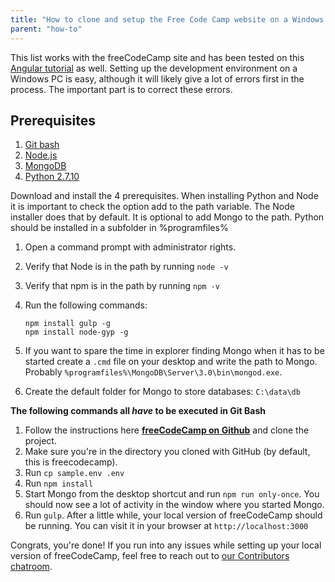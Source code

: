 ```yaml
---
title: "How to clone and setup the Free Code Camp website on a Windows pc"
parent: "how-to"
---
```


This list works with the freeCodeCamp site and has been tested on this [Angular tutorial](https://docs.angularjs.org/tutorial) as well. Setting up the development environment on a Windows PC is easy, although it will likely give a lot of errors first in the process. The important part is to correct these errors.

## Prerequisites

1.  [Git bash](https://msysgit.github.io/)
2.  [Node.js](https://nodejs.org/)
3.  [MongoDB](https://www.mongodb.org/downloads)
4.  [Python 2.7.10](https://www.python.org/downloads/release/python-2710/)

Download and install the 4 prerequisites. When installing Python and Node it is important to check the option add to the path variable. The Node installer does that by default. It is optional to add Mongo to the path. Python should be installed in a subfolder in %programfiles%

1.  Open a command prompt with administrator rights.
2.  Verify that Node is in the path by running `node -v`
3.  Verify that npm is in the path by running `npm -v`
4.  Run the following commands:  

        npm install gulp -g
        npm install node-gyp -g

5.  If you want to spare the time in explorer finding Mongo when it has to be started create a `.cmd` file on your desktop and write the path to Mongo. Probably `%programfiles%\MongoDB\Server\3.0\bin\mongod.exe`.

6.  Create the default folder for Mongo to store databases: `C:\data\db`

**The following commands all _have_ to be executed in Git Bash**

1.  Follow the instructions here [**freeCodeCamp on Github**](https://github.com/FreeCodeCamp/freecodecamp) and clone the project.
2.  Make sure you're in the directory you cloned with GitHub (by default, this is freecodecamp).
3.  Run `cp sample.env .env`
4.  Run `npm install`
5.  Start Mongo from the desktop shortcut and run `npm run only-once`. You should now see a lot of activity in the window where you started Mongo.
6.  Run `gulp`. After a little while, your local version of freeCodeCamp should be running. You can visit it in your browser at `http://localhost:3000`

Congrats, you're done! If you run into any issues while setting up your local version of freeCodeCamp, feel free to reach out to [our Contributors chatroom](https://gitter.im/FreeCodeCamp/Contributors).
